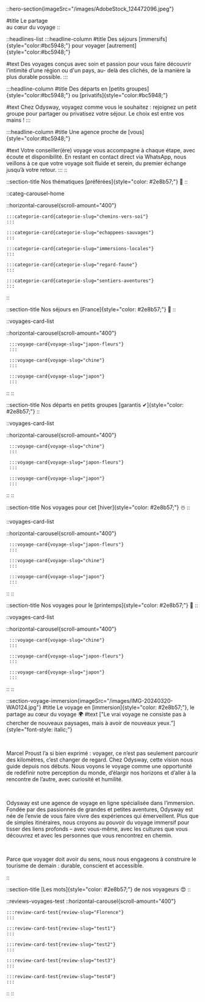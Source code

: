 ::hero-section{imageSrc="/images/AdobeStock_124472096.jpeg"}

#title
Le partage <br> au cœur du voyage
::

::headlines-list
  :::headline-column
  #title
  Des séjours [immersifs]{style="color:#bc5948;"} pour voyager [autrement]{style="color:#bc5948;"}
  
  #text
  Des voyages conçus avec soin et passion pour vous faire découvrir l’intimité d’une région ou d'un pays, au- delà des clichés, de la manière la plus durable possible.
  :::
  
  :::headline-column
  #title
  Des départs en [petits groupes]{style="color:#bc5948;"} ou [privatifs]{style="color:#bc5948;"}
  
  #text
  Chez Odysway, voyagez comme vous le souhaitez : rejoignez un petit groupe pour partager ou privatisez votre séjour. Le choix est entre vos mains !
  :::

  :::headline-column
  #title
  Une agence proche de [vous]{style="color:#bc5948;"}
  
  #text
  Votre conseiller(ère) voyage vous accompagne à chaque étape, avec écoute et disponibilité. En restant en contact direct via WhatsApp, nous veillons à ce que votre voyage soit fluide et serein, du premier échange jusqu’à votre retour.
  :::
::

::section-title
Nos thématiques [préférées]{style="color: #2e8b57;"} 🫶
::

::categ-carousel-home

  ::horizontal-carousel{scroll-amount="400"}

    :::categorie-card{categorie-slug="chemins-vers-soi"}
    :::

    :::categorie-card{categorie-slug="echappees-sauvages"}
    :::

    :::categorie-card{categorie-slug="immersions-locales"}
    :::

    :::categorie-card{categorie-slug="regard-faune"}
    :::

    :::categorie-card{categorie-slug="sentiers-aventures"}
    :::
::

::section-title
Nos séjours en [France]{style="color: #2e8b57;"} 🚞
::

::voyages-card-list

  ::horizontal-carousel{scroll-amount="400"}

     :::voyage-card{voyage-slug="japon-fleurs"}
     :::

     :::voyage-card{voyage-slug="chine"}
     :::

     :::voyage-card{voyage-slug="japon"}
     :::

  ::
::

::section-title
Nos départs en petits groupes [garantis ✔]{style="color: #2e8b57;"} 
::

::voyages-card-list

  ::horizontal-carousel{scroll-amount="400"}

     :::voyage-card{voyage-slug="chine"}
     :::

     :::voyage-card{voyage-slug="japon-fleurs"}
     :::

     :::voyage-card{voyage-slug="japon"}
     :::

  ::
::

::section-title
Nos voyages pour cet [hiver]{style="color: #2e8b57;"} ☃️
::

::voyages-card-list

  ::horizontal-carousel{scroll-amount="400"}

     :::voyage-card{voyage-slug="japon-fleurs"}
     :::

     :::voyage-card{voyage-slug="chine"}
     :::

     :::voyage-card{voyage-slug="japon"}
     :::

  ::
::

::section-title
Nos voyages pour le [printemps]{style="color: #2e8b57;"} 🌱
::

::voyages-card-list

  ::horizontal-carousel{scroll-amount="400"}

     :::voyage-card{voyage-slug="chine"}
     :::

     :::voyage-card{voyage-slug="japon-fleurs"}
     :::

     :::voyage-card{voyage-slug="japon"}
     :::

  ::
::

::section-voyage-immersion{imageSrc="/images/IMG-20240320-WA0124.jpg"}
#title
Le voyage en [immersion]{style="color: #2e8b57;"}, le partage au cœur du voyage 🌍
#text
["Le vrai voyage ne consiste pas à chercher de nouveaux paysages, mais à avoir de nouveaux yeux.”]{style="font-style: italic;"}

<br>

Marcel Proust l’a si bien exprimé : voyager, ce n’est pas seulement parcourir des kilomètres, c’est changer de regard. Chez Odysway, cette vision nous guide depuis nos débuts. Nous voyons le voyage comme une opportunité de redéfinir notre perception du monde, d’élargir nos horizons et d’aller à la rencontre de l’autre, avec curiosité et humilité.

<br>

Odysway est une agence de voyage en ligne spécialisée dans l’immersion. Fondée par des passionnés de grandes et petites aventures, Odysway est née de l’envie de vous faire vivre des expériences qui émerveillent. Plus que de simples itinéraires, nous croyons au pouvoir du voyage immersif pour tisser des liens profonds – avec vous-même, avec les cultures que vous découvrez et avec les personnes que vous rencontrez en chemin.

<br>

Parce que voyager doit avoir du sens, nous nous engageons à construire le tourisme de demain : durable, conscient et accessible.

::

::section-title
[Les mots]{style="color: #2e8b57;"} de nos voyageurs 😍
::

::reviews-voyages-test
  ::horizontal-carousel{scroll-amount="400"}

    :::review-card-test{review-slug="Florence"}
    :::

    :::review-card-test{review-slug="test1"}
    :::

    :::review-card-test{review-slug="test2"}
    :::

    :::review-card-test{review-slug="test3"}
    :::

    :::review-card-test{review-slug="test4"}
    :::
  
  ::
::

<!-- ::reviews-voyages-home
  
:: -->


